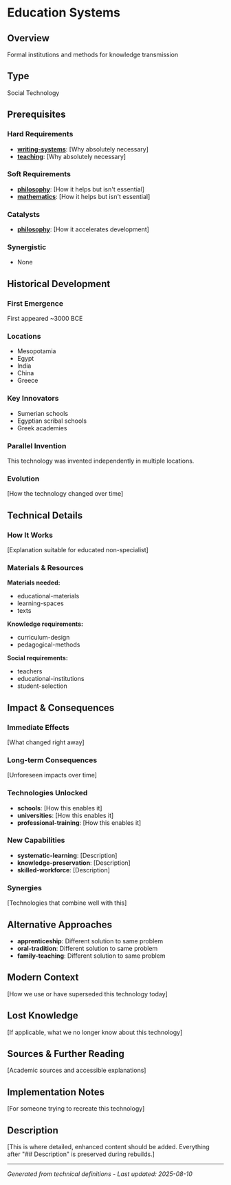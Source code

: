 # Education Systems

## Overview
Formal institutions and methods for knowledge transmission

## Type
Social Technology

## Prerequisites

### Hard Requirements
- **[writing-systems](../writing-systems/README.md)**: [Why absolutely necessary]
- **[teaching](../teaching/README.md)**: [Why absolutely necessary]

### Soft Requirements
- **[philosophy](../philosophy/README.md)**: [How it helps but isn't essential]
- **[mathematics](../mathematics/README.md)**: [How it helps but isn't essential]

### Catalysts
- **[philosophy](../philosophy/README.md)**: [How it accelerates development]

### Synergistic
- None

## Historical Development

### First Emergence
First appeared ~3000 BCE

### Locations
- Mesopotamia
- Egypt
- India
- China
- Greece

### Key Innovators
- Sumerian schools
- Egyptian scribal schools
- Greek academies

### Parallel Invention
This technology was invented independently in multiple locations.

### Evolution
[How the technology changed over time]

## Technical Details

### How It Works
[Explanation suitable for educated non-specialist]

### Materials & Resources
**Materials needed:**
- educational-materials
- learning-spaces
- texts


**Knowledge requirements:**
- curriculum-design
- pedagogical-methods


**Social requirements:**
- teachers
- educational-institutions
- student-selection

## Impact & Consequences

### Immediate Effects
[What changed right away]

### Long-term Consequences
[Unforeseen impacts over time]

### Technologies Unlocked
- **schools**: [How this enables it]
- **universities**: [How this enables it]
- **professional-training**: [How this enables it]

### New Capabilities
- **systematic-learning**: [Description]
- **knowledge-preservation**: [Description]
- **skilled-workforce**: [Description]

### Synergies
[Technologies that combine well with this]

## Alternative Approaches
- **apprenticeship**: Different solution to same problem
- **oral-tradition**: Different solution to same problem
- **family-teaching**: Different solution to same problem

## Modern Context
[How we use or have superseded this technology today]

## Lost Knowledge
[If applicable, what we no longer know about this technology]

## Sources & Further Reading
[Academic sources and accessible explanations]

## Implementation Notes
[For someone trying to recreate this technology]

## Description











[This is where detailed, enhanced content should be added. Everything after "## Description" is preserved during rebuilds.]

---
*Generated from technical definitions - Last updated: 2025-08-10*
